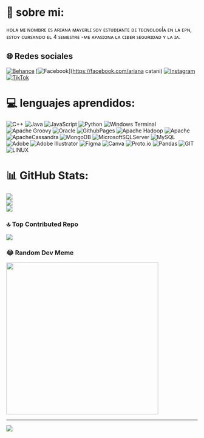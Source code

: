 # 💫 sobre mi:
ʜᴏʟᴀ ᴍɪ ɴᴏᴍʙʀᴇ ᴇꜱ ᴀʀɪᴀɴᴀ ᴍᴀʏᴇʀʟɪ
ꜱᴏʏ ᴇꜱᴛᴜᴅɪᴀɴᴛᴇ ᴅᴇ ᴛᴇᴄɴᴏʟᴏɢÍᴀ ᴇɴ ʟᴀ ᴇᴘɴ, ᴇꜱᴛᴏʏ ᴄᴜʀꜱᴀɴᴅᴏ ᴇʟ 4 ꜱᴇᴍᴇꜱᴛʀᴇ
-ᴍᴇ ᴀᴘᴀꜱɪᴏɴᴀ ʟᴀ ᴄɪʙᴇʀ ꜱᴇɢᴜʀɪᴅᴀᴅ ʏ ʟᴀ ɪᴀ.

## 🌐 Redes sociales
[![Behance](https://img.shields.io/badge/Behance-1769ff?logo=behance&logoColor=white)](https://behance.net/ArianaMayerli) [![Facebook](https://img.shields.io/badge/Facebook-%231877F2.svg?logo=Facebook&logoColor=white)](https://facebook.com/ariana catani) [![Instagram](https://img.shields.io/badge/Instagram-%23E4405F.svg?logo=Instagram&logoColor=white)](https://instagram.com/ariana_catani) [![TikTok](https://img.shields.io/badge/TikTok-%23000000.svg?logo=TikTok&logoColor=white)](https://tiktok.com/@@ariianacatani) 

# 💻 lenguajes aprendidos:
![C++](https://img.shields.io/badge/c++-%2300599C.svg?style=for-the-badge&logo=c%2B%2B&logoColor=white) ![Java](https://img.shields.io/badge/java-%23ED8B00.svg?style=for-the-badge&logo=openjdk&logoColor=white) ![JavaScript](https://img.shields.io/badge/javascript-%23323330.svg?style=for-the-badge&logo=javascript&logoColor=%23F7DF1E) ![Python](https://img.shields.io/badge/python-3670A0?style=for-the-badge&logo=python&logoColor=ffdd54) ![Windows Terminal](https://img.shields.io/badge/Windows%20Terminal-%234D4D4D.svg?style=for-the-badge&logo=windows-terminal&logoColor=white) ![Apache Groovy](https://img.shields.io/badge/Apache%20Groovy-4298B8.svg?style=for-the-badge&logo=Apache+Groovy&logoColor=white) ![Oracle](https://img.shields.io/badge/Oracle-F80000?style=for-the-badge&logo=oracle&logoColor=white) ![GithubPages](https://img.shields.io/badge/github%20pages-121013?style=for-the-badge&logo=github&logoColor=white) ![Apache Hadoop](https://img.shields.io/badge/Apache%20Hadoop-66CCFF?style=for-the-badge&logo=apachehadoop&logoColor=black) ![Apache](https://img.shields.io/badge/apache-%23D42029.svg?style=for-the-badge&logo=apache&logoColor=white) ![ApacheCassandra](https://img.shields.io/badge/cassandra-%231287B1.svg?style=for-the-badge&logo=apache-cassandra&logoColor=white) ![MongoDB](https://img.shields.io/badge/MongoDB-%234ea94b.svg?style=for-the-badge&logo=mongodb&logoColor=white) ![MicrosoftSQLServer](https://img.shields.io/badge/Microsoft%20SQL%20Server-CC2927?style=for-the-badge&logo=microsoft%20sql%20server&logoColor=white) ![MySQL](https://img.shields.io/badge/mysql-%2300000f.svg?style=for-the-badge&logo=mysql&logoColor=white) ![Adobe](https://img.shields.io/badge/adobe-%23FF0000.svg?style=for-the-badge&logo=adobe&logoColor=white) ![Adobe Illustrator](https://img.shields.io/badge/adobe%20illustrator-%23FF9A00.svg?style=for-the-badge&logo=adobe%20illustrator&logoColor=white) ![Figma](https://img.shields.io/badge/figma-%23F24E1E.svg?style=for-the-badge&logo=figma&logoColor=white) ![Canva](https://img.shields.io/badge/Canva-%2300C4CC.svg?style=for-the-badge&logo=Canva&logoColor=white) ![Proto.io](https://img.shields.io/badge/Proto.io-161637?style=for-the-badge&logo=proto.io&logoColor=00e5ff) ![Pandas](https://img.shields.io/badge/pandas-%23150458.svg?style=for-the-badge&logo=pandas&logoColor=white) ![GIT](https://img.shields.io/badge/Git-fc6d26?style=for-the-badge&logo=git&logoColor=white) ![LINUX](https://img.shields.io/badge/Linux-FCC624?style=for-the-badge&logo=linux&logoColor=black)
# 📊 GitHub Stats:
![](https://github-readme-stats.vercel.app/api?username=arianacatani2009&theme=dracula&hide_border=false&include_all_commits=false&count_private=false)<br/>
![](https://github-readme-streak-stats.herokuapp.com/?user=arianacatani2009&theme=dracula&hide_border=false)<br/>
![](https://github-readme-stats.vercel.app/api/top-langs/?username=arianacatani2009&theme=dracula&hide_border=false&include_all_commits=false&count_private=false&layout=compact)

### 🔝 Top Contributed Repo
![](https://github-contributor-stats.vercel.app/api?username=arianacatani2009&limit=5&theme=dark&combine_all_yearly_contributions=true)

### 😂 Random Dev Meme
<img src='https://randommeme-five.vercel.app/' style="height: 400px;"/>

---
[![](https://visitcount.itsvg.in/api?id=arianacatani2009&icon=0&color=0)](https://visitcount.itsvg.in)

<!-- Proudly created with GPRM ( https://gprm.itsvg.in ) -->
